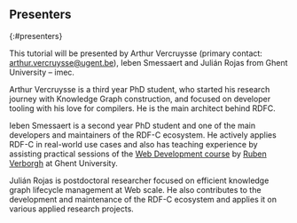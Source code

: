 ## Presenters
{:#presenters}

This tutorial will be presented by Arthur Vercruysse (primary
contact: [arthur.vercruysse@ugent.be](mailto:arthur.vercruysse@ugent.be)), Ieben Smessaert and Julián Rojas from Ghent University –
imec.

Arthur Vercruysse is a third year PhD student, who started his research journey with Knowledge Graph construction, and focused on
developer tooling with his love for compilers.
He is the main architect behind RDFC.

Ieben Smessaert is a second year PhD student and one of the main developers and maintainers of the RDF-C ecosystem. He actively applies RDF-C in real-world use cases and also has teaching experience by assisting practical sessions of
the [Web Development course](http://rubenverborgh.github.io/WebFundamentals/)
by [Ruben Verborgh](https://ruben.verborgh.org/) at Ghent University.

Julián Rojas is postdoctoral researcher focused on efficient knowledge graph lifecycle management at Web scale. He also contributes to the development and maintenance of the RDF-C ecosystem and applies it on various applied research projects.   
